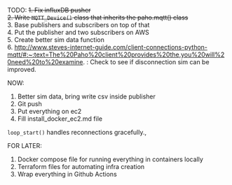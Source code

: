 TODO:
~~1. Fix influxDB pusher~~ \
~~2. Write ```MQTT_Device()``` class that inherits the paho.mqtt() class~~ \
3. Base publishers and subscribers on top of that \
4. Put the publisher and two subscribers on AWS \
5. Create better sim data function \
6. http://www.steves-internet-guide.com/client-connections-python-mqtt/#:~:text=The%20Paho%20client%20provides%20the,you%20will%20need%20to%20examine. : Check to see if disconnection sim can be improved.

NOW:
1. Better sim data, bring write csv inside publisher
2. Git push
3. Put everything on ec2
4. Fill install_docker_ec2.md file

```loop_start()``` handles reconnections gracefully.,




FOR LATER:
1. Docker compose file for running everything in containers locally
2. Terraform files for automating infra creation
3. Wrap everything in Github Actions